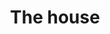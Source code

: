 ---
pid: mp155
title: The house
location_transcription: at my house
coordinates: "[-75.171875517107, 39.915463814945]"
zipcode: '19145'
gen_neighborhood: South Philadelphia
neighborhood: Passyunk
outside_phl: 
age: '10'
age_range: 6-13
instagram: 
image_file_name: mp_155.jpg
proposal_transcription: People live there everydad.
topic: Unity
topic_summary: '0'
type: Other No Form
keywords_other: house, people
credit: Ryan Nguyen
image_labels: 
twitter: 
facebook: 
permalink: "/monuments/mp155/"
layout: item-page
---